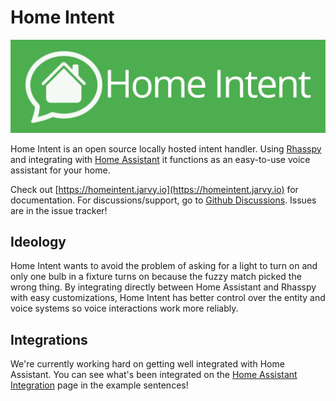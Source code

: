 # Home Intent

![rhasspy advanced profile](/.github/home-intent-logo.png)

Home Intent is an open source locally hosted intent handler. Using [Rhasspy](https://rhasspy.readthedocs.io) and integrating with [Home Assistant](https://www.home-assistant.io/) it functions as an easy-to-use voice assistant for your home.

Check out [https://homeintent.jarvy.io](https://homeintent.jarvy.io) for documentation.
For discussions/support, go to [Github Discussions](https://github.com/JarvyJ/HomeIntent/discussions).
Issues are in the issue tracker!

## Ideology
Home Intent wants to avoid the problem of asking for a light to turn on and only one bulb in a fixture turns on because the fuzzy match picked the wrong thing. By integrating directly between Home Assistant and Rhasspy with easy customizations, Home Intent has better control over the entity and voice systems so voice interactions work more reliably.


## Integrations
We're currently working hard on getting well integrated with Home Assistant. You can see what's been integrated on the [Home Assistant Integration](https://homeintent.jarvy.io/integrations/home-assistant/) page in the example sentences!